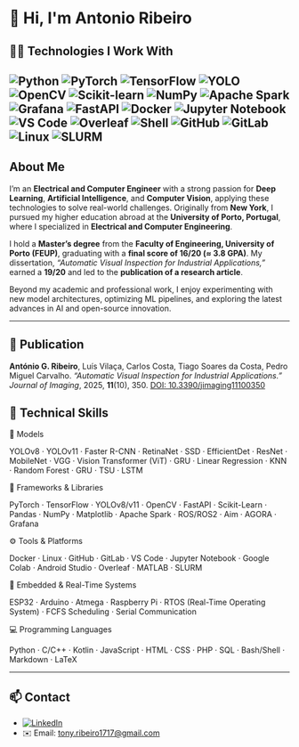 # 👋 Hi, I'm Antonio Ribeiro

## 👨‍💻 Technologies I Work With

![Python](https://img.shields.io/badge/-Python-3776AB?style=for-the-badge&logo=python&logoColor=white)
![PyTorch](https://img.shields.io/badge/-PyTorch-EE4C2C?style=for-the-badge&logo=pytorch&logoColor=white)
![TensorFlow](https://img.shields.io/badge/-TensorFlow-FF6F00?style=for-the-badge&logo=tensorflow&logoColor=white)
![YOLO](https://img.shields.io/badge/-YOLO-00FFFF?style=for-the-badge&logo=yolo&logoColor=black)
![OpenCV](https://img.shields.io/badge/-OpenCV-5C3EE8?style=for-the-badge&logo=opencv&logoColor=white)
![Scikit-learn](https://img.shields.io/badge/-Scikit--learn-F7931E?style=for-the-badge&logo=scikit-learn&logoColor=white)
![NumPy](https://img.shields.io/badge/-NumPy-013243?style=for-the-badge&logo=numpy&logoColor=white)
![Apache Spark](https://img.shields.io/badge/-Apache%20Spark-E25A1C?style=for-the-badge&logo=apachespark&logoColor=white)
![Grafana](https://img.shields.io/badge/-Grafana-F46800?style=for-the-badge&logo=grafana&logoColor=white)
![FastAPI](https://img.shields.io/badge/-FastAPI-009688?style=for-the-badge&logo=fastapi&logoColor=white)
![Docker](https://img.shields.io/badge/-Docker-2496ED?style=for-the-badge&logo=docker&logoColor=white)
![Jupyter Notebook](https://img.shields.io/badge/-Jupyter%20Notebook-F37626?style=for-the-badge&logo=jupyter&logoColor=white)
![VS Code](https://img.shields.io/badge/-VS%20Code-0078D4?style=for-the-badge&logo=visualstudiocode&logoColor=white)
![Overleaf](https://img.shields.io/badge/-Overleaf-47A141?style=for-the-badge&logo=overleaf&logoColor=white)
![Shell](https://img.shields.io/badge/-Shell-FFD500?style=for-the-badge&logo=linux&logoColor=black)
![GitHub](https://img.shields.io/badge/-GitHub-181717?style=for-the-badge&logo=github&logoColor=white)
![GitLab](https://img.shields.io/badge/-GitLab-FC6D26?style=for-the-badge&logo=gitlab&logoColor=white)
![Linux](https://img.shields.io/badge/-Linux-FCC624?style=for-the-badge&logo=linux&logoColor=black)
![SLURM](https://img.shields.io/badge/-SLURM-2D72D9?style=for-the-badge&logo=linux&logoColor=white)
---
##  About Me
I’m an **Electrical and Computer Engineer** with a strong passion for **Deep Learning**, **Artificial Intelligence**, and **Computer Vision**, applying these technologies to solve real-world challenges. Originally from **New York**, I pursued my higher education abroad at the **University of Porto, Portugal**, where I specialized in **Electrical and Computer Engineering**.

I hold a **Master’s degree** from the **Faculty of Engineering, University of Porto (FEUP)**, graduating with a **final score of 16/20 (≈ 3.8 GPA)**. My dissertation, *“Automatic Visual Inspection for Industrial Applications,”* earned a **19/20** and led to the **publication of a research article**.

Beyond my academic and professional work, I enjoy experimenting with new model architectures, optimizing ML pipelines, and exploring the latest advances in AI and open-source innovation.

---

## 📄 Publication
**António G. Ribeiro**, Luís Vilaça, Carlos Costa, Tiago Soares da Costa, Pedro Miguel Carvalho.
*“Automatic Visual Inspection for Industrial Applications.”*
*Journal of Imaging*, 2025, **11**(10), 350.
[DOI: 10.3390/jimaging11100350](https://doi.org/10.3390/jimaging11100350)


## 🧰 Technical Skills

🧩 Models

YOLOv8 · YOLOv11 · Faster R-CNN · RetinaNet · SSD · EfficientDet · ResNet · MobileNet · VGG · Vision Transformer (ViT) · GRU  ·  Linear Regression  ·  KNN  ·  Random Forest  ·  GRU  ·  TSU  ·  LSTM

🧩 Frameworks & Libraries

PyTorch · TensorFlow · YOLOv8/v11 · OpenCV · FastAPI · Scikit-Learn · Pandas · NumPy · Matplotlib · Apache Spark · ROS/ROS2 · Aim · AGORA · Grafana

⚙️ Tools & Platforms

Docker · Linux · GitHub · GitLab · VS Code · Jupyter Notebook · Google Colab  ·  Android Studio · Overleaf · MATLAB · SLURM

🔌 Embedded & Real-Time Systems

ESP32 · Arduino · Atmega · Raspberry Pi · RTOS (Real-Time Operating System) · FCFS Scheduling · Serial Communication

💻 Programming Languages

Python · C/C++ · Kotlin · JavaScript · HTML · CSS · PHP · SQL  · Bash/Shell · Markdown · LaTeX

---

## 📫 Contact
- [![LinkedIn](https://img.shields.io/badge/-LinkedIn-0A66C2?style=for-the-badge&logo=linkedin&logoColor=white)](https://www.linkedin.com/in/antonio-g-ribeiro)
- ✉️ Email: [tony.ribeiro1717@gmail.com](mailto:tony.ribeiro1717@gmail.com)
